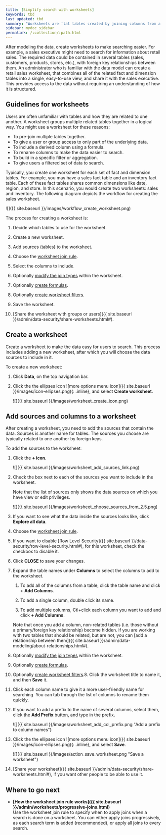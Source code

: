 ```yaml
---
title: [Simplify search with worksheets]
keywords: tbd
last_updated: tbd
summary: "Worksheets are flat tables created by joining columns from a set of one or more tables or imported datasets. "
sidebar: mydoc_sidebar
permalink: /:collection/:path.html
---
```


After modeling the data, create worksheets to make searching easier. For example, a sales executive might need to search for information about retail sales. The required data could be contained in several tables (sales, customers, products, stores, etc.), with foreign key relationships between them. An administrator who is familiar with the data model can create a retail sales worksheet, that combines all of the related fact and dimension tables into a single, easy-to-use view, and share it with the sales executive. This provides access to the data without requiring an understanding of how it is structured.

## Guidelines for worksheets

Users are often unfamiliar with tables and how they are related to one another. A worksheet groups multiple related tables together in a logical way.  You might use a worksheet for these reasons:

-   To pre-join multiple tables together.
-   To give a user or group access to only part of the underlying data.
-   To include a derived column using a formula.
-   To rename columns to make the data easier to search.
-   To build in a specific filter or aggregation.
-   To give users a filtered set of data to search.

Typically, you create one worksheet for each set of fact and dimension tables. For example, you may have a sales fact table and an inventory fact table. Each of these fact tables shares common dimensions like date, region, and store. In this scenario, you would create two worksheets: sales and inventory. The following diagram depicts the workflow for creating the sales worksheet.

![]({{ site.baseurl }}/images/workflow_create_worksheet.png)

The process for creating a worksheet is:

1.  Decide which tables to use for the worksheet.

2.  Create a new worksheet.

3.  Add sources (tables) to the worksheet.

4.  Choose the [worksheet join rule](progressive-joins.html#).

5.  Select the columns to include.

6.  Optionally [modify the join types](mod-ws-internal-joins.html#) within the worksheet.

7.  Optionally [create formulas](create-formula.html#).

8.  Optionally [create worksheet filters](create-ws-filter.html#).

9.  Save the worksheet.

10.  [Share the worksheet with groups or users]({{ site.baseurl }}/admin/data-security/share-worksheets.html#).

## Create a worksheet

Create a worksheet to make the data easy for users to search. This process includes adding a new worksheet, after which you will choose the data sources to include in it.

To create a new worksheet:

1. Click **Data**, on the top navigation bar.

2. Click the the ellipses icon ![more options menu icon]({{ site.baseurl }}/images/icon-ellipses.png){: .inline}, and select **Create worksheet**.

    ![]({{ site.baseurl }}/images/worksheet_create_icon.png)


## Add sources and columns to a worksheet

After creating a worksheet, you need to add the sources that contain the data. Sources is another name for tables. The sources you choose are typically related to one another by foreign keys.

To add the sources to the worksheet:

1.  Click the **+ icon**.

    ![]({{ site.baseurl }}/images/worksheet_add_sources_link.png)

2. Check the box next to each of the sources you want to include in the worksheet.

    Note that the list of sources only shows the data sources on which you have view or edit privileges.

    ![]({{ site.baseurl }}/images/worksheet_choose_sources_from_2.5.png)

3. If you want to see what the data inside the sources looks like, click **Explore all data**.

4. Choose the [worksheet join rule](progressive-joins.html#).

5. If you want to disable [Row Level Security]({{ site.baseurl }}/data-security/row-level-security.html#), for this worksheet, check the checkbox to disable it.

6. Click **CLOSE** to save your changes.

7. Expand the table names under **Columns** to select the columns to add to the worksheet.

    1. To add all of the columns from a table, click the table name and click **+ Add Columns**.

    2. To add a single column, double click its name.

    3. To add multiple columns, Ctl+click each column you want to add and click **+ Add Columns**.

    Note that once you add a column, non-related tables (i.e. those without a primary/foreign key relationship) become hidden. If you are working with two tables that should be related, but are not, you can [add a relationship between them]({{ site.baseurl }}/admin/data-modeling/about-relationships.html#).

8.  Optionally [modify the join types](mod-ws-internal-joins.html#) within the worksheet.

9.  Optionally [create formulas](create-formula.html#).

10.  Optionally [create worksheet filters](create-ws-filter.html#).8. Click the worksheet title to name it, and then **Save** it.

11. Click each column name to give it a more user-friendly name for searching. You can tab through the list of columns to rename them quickly.

12.  If you want to add a prefix to the name of several columns, select them, click the **Add Prefix** button, and type in the prefix.

     ![]({{ site.baseurl }}/images/worksheet_add_col_prefix.png "Add a prefix to column names")

13. Click the the ellipses icon ![more options menu icon]({{ site.baseurl }}/images/icon-ellipses.png){: .inline}, and select **Save**.

    ![]({{ site.baseurl }}/images/action_save_worksheet.png "Save a worksheet")

14.  [Share your worksheet]({{ site.baseurl }}/admin/data-security/share-worksheets.html#), if you want other people to be able to use it.

## Where to go next

-   **[How the worksheet join rule works]({{ site.baseurl }}/admin/worksheets/progressive-joins.html)**  
Use the worksheet join rule to specify when to apply joins when a search is done on a worksheet. You can either apply joins progressively, as each search term is added (recommended), or apply all joins to every search.
